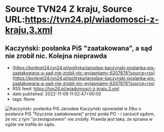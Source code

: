 # Source TVN24 Z kraju, Source URL:https://tvn24.pl/wiadomosci-z-kraju,3.xml

## Kaczyński: posłanka PiS "zaatakowana", a sąd nie zrobił nic. Kolejna nieprawda
 - [https://konkret24.tvn24.pl/polityka/jaroslaw-kaczynski-poslanka-pis-zaatakowana-a-sad-nie-zrobil-nic-wyjasniamy-6207876?source=rss](https://konkret24.tvn24.pl/polityka/jaroslaw-kaczynski-poslanka-pis-zaatakowana-a-sad-nie-zrobil-nic-wyjasniamy-6207876?source=rss)
 - RSS feed: https://tvn24.pl/wiadomosci-z-kraju,3.xml
 - date published: 2022-11-09 11:02:47+00:00
 - tags: None

<img alt="Kaczyński: posłanka PiS " src="https://konkret24.tvn24.pl/najnowsze/cdn-zdjecie-lm2xna-jaroslaw-kaczynski-w-elku-6208073/alternates/LANDSCAPE_1280" />
    Jarosław Kaczyński opowiadał w Ełku o posłance PiS "fizycznie zaatakowanej" przez posła PO - i zarzucił sądom, że nic z tym "przestępstwem" nie zrobiły. Prawda jest taka, że sprawa w ogóle nie trafiła do sądu.

